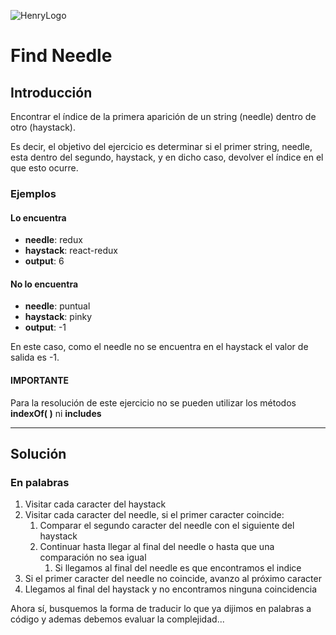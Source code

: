 ![HenryLogo](https://d31uz8lwfmyn8g.cloudfront.net/Assets/logo-henry-white-lg.png)

# Find Needle

## Introducción

Encontrar el índice de la primera aparición de un string (needle) dentro de otro (haystack).

Es decir, el objetivo del ejercicio es determinar si el primer string, needle, esta dentro del segundo, haystack, y en dicho caso, devolver el índice en el que esto ocurre.

### Ejemplos

#### Lo encuentra

- **needle**: redux
- **haystack**: react-redux
- **output**: 6

#### No lo encuentra

- **needle**: puntual
- **haystack**: pinky
- **output**: -1

En este caso, como el needle no se encuentra en el haystack el valor de salida es -1.

#### IMPORTANTE

Para la resolución de este ejercicio no se pueden utilizar los métodos **indexOf( )** ni **includes**

---

## Solución

### En palabras

1. Visitar cada caracter del haystack
2. Visitar cada caracter del needle, si el primer caracter coincide:  
    1. Comparar el segundo caracter del needle con el siguiente del haystack
    2. Continuar hasta llegar al final del needle o hasta que una comparación no sea igual
        1. Si llegamos al final del needle es que encontramos el indice
3. Si el primer caracter del needle no coincide, avanzo al próximo caracter
4. Llegamos al final del haystack y no encontramos ninguna coincidencia

Ahora sí, busquemos la forma de traducir lo que ya dijimos en palabras a código y ademas debemos evaluar la complejidad...

